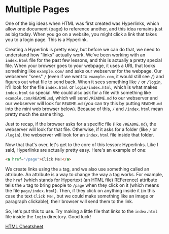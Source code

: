 # Multiple Pages
One of the big ideas when HTML was first created was Hyperlinks, which allow one document (page) to reference another, and this idea remains just as big today. When you go on a website, you might click a link that takes you to a login page. This is a Hyperlink.

 Creating a Hyperlink is pretty easy, but before we can do that, we need to understand how "links" actually work. We've been working with an `index.html` file for the past few lessons, and this is actually a pretty special file. When your browser goes to your webpage, it uses a URL that looks something like `example.com/` and asks our webserver for the webpage. Our webserver "sees" `/` (even if we went to `example.com`, it would still see `/`) and figures out what file to send back. When it sees something like `/` or `/login`, it'll look for the file `index.html` or `login/index.html`, which is what makes `index.html` so special. We could also ask for a file with something like `example.com/README.md`, which will send `/README.md` to our webserver and our webserver will look for `README.md` (you can try this by putting `README.md` into the mini web browser below). Because of this, `/` and `/index.html` mean pretty much the same thing.

 Just to recap, if the browser asks for a specific file (like `/README.md`), the webserver will look for that file. Otherwise, if it asks for a folder (like `/` or `/login`), the webserver will look for an `index.html` file inside that folder.

 Now that that's over, let's get to the core of this lesson: Hyperlinks. Like I said, Hyperlinks are actually pretty easy. Here's an example of one:
 ```html
 <a href="/page">Click Me!</a>
 ```

 We create links using the `a` tag, and we also use something called an attribute. An attribute is a way to change the way a tag works. For example, the `href` (which stands for Hypertext (an HTML file) REFerence) attribute tells the `a` tag to bring people to `/page` when they click on it (which means the file `page/index.html`). Then, if they click on anything inside it (in this case the text `Click Me!`, but we could make something like an image or paragraph clickable), their browser will send them to the link.

 So, let's put this to use. Try making a little file that links to the `index.html` file inside the `login` directory. Good luck!

 [HTML Cheatsheet](https://developer.mozilla.org/en-US/docs/Web/HTML/Element)